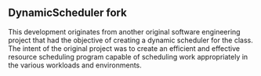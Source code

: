 ## DynamicScheduler fork
This development originates from another original software engineering project that had the objective of creating a dynamic scheduler for the class. The intent of the original project was to create an efficient and effective resource scheduling program capable of scheduling work appropriately in the various workloads and environments. 

